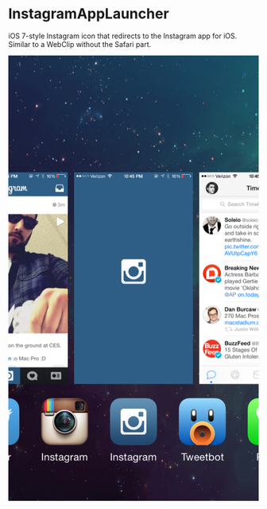 InstagramAppLauncher
====================

iOS 7-style Instagram icon that redirects to the Instagram app for iOS. Similar to a WebClip without the Safari part.

![InstagramAppLauncher](screenshot.png)
